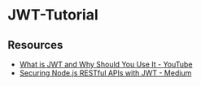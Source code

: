 # JWT-Tutorial

## Resources

* [What is JWT and Why Should You Use It - YouTube](https://www.youtube.com/watch?v=7Q17ubqLfaM)
* [Securing Node.js RESTful APIs with JWT - Medium](https://siddharth4181.medium.com/securing-node-js-restful-apis-with-jwt-12ba3fa3fd92)

